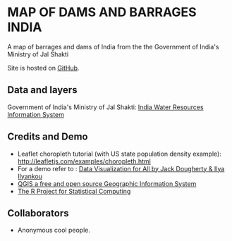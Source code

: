 # MAP OF DAMS AND BARRAGES INDIA
A map of barrages and dams of India from the the Government of India's Ministry of Jal Shakti

Site is hosted on <a href="https://pages.github.com/" rel="nofollow"> GitHub</a>.

## Data and layers
Government of India's Ministry of Jal Shakti:  <a href="https://indiawris.gov.in/wris/#/waterResources"  rel="nofollow"> India Water Resources Information System </a>

## Credits and Demo
- Leaflet choropleth tutorial (with US state population density example): http://leafletjs.com/examples/choropleth.html
- For a demo refer to : <a href="https://datavizforall.github.io/leaflet-map-polygon-hover/index.html"  rel="nofollow"> Data Visualization for All by Jack Dougherty & Ilya Ilyankou </a>
- <a href="qgis.org/en/site/"  rel="nofollow"> QGIS a free and open source Geographic Information System</a>
- <a href="r-project.org"  rel="nofollow">The R Project for Statistical Computing</a>

## Collaborators
- Anonymous cool people.